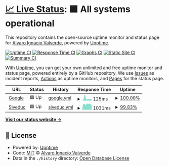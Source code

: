 # [📈 Live Status](https://valrojo.github.io/vigiasiveduc/): <!--live status--> **🟩 All systems operational**

This repository contains the open-source uptime monitor and status page for [Alvaro Ignacio Valverde](https://valrojo.github.io/vigiasiveduc/), powered by [Upptime](https://github.com/upptime/upptime).

[![Uptime CI](https://github.com/Valrojo/vigiasiveduc/workflows/Uptime%20CI/badge.svg)](https://github.com/Valrojo/vigiasiveduc/actions?query=workflow%3A%22Uptime+CI%22)
[![Response Time CI](https://github.com/Valrojo/vigiasiveduc/workflows/Response%20Time%20CI/badge.svg)](https://github.com/Valrojo/vigiasiveduc/actions?query=workflow%3A%22Response+Time+CI%22)
[![Graphs CI](https://github.com/Valrojo/vigiasiveduc/workflows/Graphs%20CI/badge.svg)](https://github.com/Valrojo/vigiasiveduc/actions?query=workflow%3A%22Graphs+CI%22)
[![Static Site CI](https://github.com/Valrojo/vigiasiveduc/workflows/Static%20Site%20CI/badge.svg)](https://github.com/Valrojo/vigiasiveduc/actions?query=workflow%3A%22Static+Site+CI%22)
[![Summary CI](https://github.com/Valrojo/vigiasiveduc/workflows/Summary%20CI/badge.svg)](https://github.com/Valrojo/vigiasiveduc/actions?query=workflow%3A%22Summary+CI%22)

With [Upptime](https://upptime.js.org), you can get your own unlimited and free uptime monitor and status page, powered entirely by a GitHub repository. We use [Issues](https://github.com/Valrojo/vigiasiveduc/issues) as incident reports, [Actions](https://github.com/Valrojo/vigiasiveduc/actions) as uptime monitors, and [Pages](https://valrojo.github.io/vigiasiveduc/) for the status page.

<!--start: status pages-->
<!-- This summary is generated by Upptime (https://github.com/upptime/upptime) -->
<!-- Do not edit this manually, your changes will be overwritten -->
<!-- prettier-ignore -->
| URL | Status | History | Response Time | Uptime |
| --- | ------ | ------- | ------------- | ------ |
| <img alt="" src="https://favicons.githubusercontent.com/www.google.com" height="13"> [Google](https://www.google.com) | 🟩 Up | [google.yml](https://github.com/Valrojo/vigiasiveduc/commits/HEAD/history/google.yml) | <details><summary><img alt="Response time graph" src="./graphs/google/response-time-week.png" height="20"> 125ms</summary><br><a href="https://valrojo.github.io/vigiasiveduc//history/google"><img alt="Response time 102" src="https://img.shields.io/endpoint?url=https%3A%2F%2Fraw.githubusercontent.com%2FValrojo%2Fvigiasiveduc%2FHEAD%2Fapi%2Fgoogle%2Fresponse-time.json"></a><br><a href="https://valrojo.github.io/vigiasiveduc//history/google"><img alt="24-hour response time 71" src="https://img.shields.io/endpoint?url=https%3A%2F%2Fraw.githubusercontent.com%2FValrojo%2Fvigiasiveduc%2FHEAD%2Fapi%2Fgoogle%2Fresponse-time-day.json"></a><br><a href="https://valrojo.github.io/vigiasiveduc//history/google"><img alt="7-day response time 125" src="https://img.shields.io/endpoint?url=https%3A%2F%2Fraw.githubusercontent.com%2FValrojo%2Fvigiasiveduc%2FHEAD%2Fapi%2Fgoogle%2Fresponse-time-week.json"></a><br><a href="https://valrojo.github.io/vigiasiveduc//history/google"><img alt="30-day response time 102" src="https://img.shields.io/endpoint?url=https%3A%2F%2Fraw.githubusercontent.com%2FValrojo%2Fvigiasiveduc%2FHEAD%2Fapi%2Fgoogle%2Fresponse-time-month.json"></a><br><a href="https://valrojo.github.io/vigiasiveduc//history/google"><img alt="1-year response time 102" src="https://img.shields.io/endpoint?url=https%3A%2F%2Fraw.githubusercontent.com%2FValrojo%2Fvigiasiveduc%2FHEAD%2Fapi%2Fgoogle%2Fresponse-time-year.json"></a></details> | <details><summary><a href="https://valrojo.github.io/vigiasiveduc//history/google">100.00%</a></summary><a href="https://valrojo.github.io/vigiasiveduc//history/google"><img alt="All-time uptime 100.00%" src="https://img.shields.io/endpoint?url=https%3A%2F%2Fraw.githubusercontent.com%2FValrojo%2Fvigiasiveduc%2FHEAD%2Fapi%2Fgoogle%2Fuptime.json"></a><br><a href="https://valrojo.github.io/vigiasiveduc//history/google"><img alt="24-hour uptime 100.00%" src="https://img.shields.io/endpoint?url=https%3A%2F%2Fraw.githubusercontent.com%2FValrojo%2Fvigiasiveduc%2FHEAD%2Fapi%2Fgoogle%2Fuptime-day.json"></a><br><a href="https://valrojo.github.io/vigiasiveduc//history/google"><img alt="7-day uptime 100.00%" src="https://img.shields.io/endpoint?url=https%3A%2F%2Fraw.githubusercontent.com%2FValrojo%2Fvigiasiveduc%2FHEAD%2Fapi%2Fgoogle%2Fuptime-week.json"></a><br><a href="https://valrojo.github.io/vigiasiveduc//history/google"><img alt="30-day uptime 100.00%" src="https://img.shields.io/endpoint?url=https%3A%2F%2Fraw.githubusercontent.com%2FValrojo%2Fvigiasiveduc%2FHEAD%2Fapi%2Fgoogle%2Fuptime-month.json"></a><br><a href="https://valrojo.github.io/vigiasiveduc//history/google"><img alt="1-year uptime 100.00%" src="https://img.shields.io/endpoint?url=https%3A%2F%2Fraw.githubusercontent.com%2FValrojo%2Fvigiasiveduc%2FHEAD%2Fapi%2Fgoogle%2Fuptime-year.json"></a></details>
| <img alt="" src="https://favicons.githubusercontent.com/siveducmd.uach.cl" height="13"> [Siveduc](https://siveducmd.uach.cl) | 🟩 Up | [siveduc.yml](https://github.com/Valrojo/vigiasiveduc/commits/HEAD/history/siveduc.yml) | <details><summary><img alt="Response time graph" src="./graphs/siveduc/response-time-week.png" height="20"> 1031ms</summary><br><a href="https://valrojo.github.io/vigiasiveduc//history/siveduc"><img alt="Response time 1012" src="https://img.shields.io/endpoint?url=https%3A%2F%2Fraw.githubusercontent.com%2FValrojo%2Fvigiasiveduc%2FHEAD%2Fapi%2Fsiveduc%2Fresponse-time.json"></a><br><a href="https://valrojo.github.io/vigiasiveduc//history/siveduc"><img alt="24-hour response time 860" src="https://img.shields.io/endpoint?url=https%3A%2F%2Fraw.githubusercontent.com%2FValrojo%2Fvigiasiveduc%2FHEAD%2Fapi%2Fsiveduc%2Fresponse-time-day.json"></a><br><a href="https://valrojo.github.io/vigiasiveduc//history/siveduc"><img alt="7-day response time 1031" src="https://img.shields.io/endpoint?url=https%3A%2F%2Fraw.githubusercontent.com%2FValrojo%2Fvigiasiveduc%2FHEAD%2Fapi%2Fsiveduc%2Fresponse-time-week.json"></a><br><a href="https://valrojo.github.io/vigiasiveduc//history/siveduc"><img alt="30-day response time 1012" src="https://img.shields.io/endpoint?url=https%3A%2F%2Fraw.githubusercontent.com%2FValrojo%2Fvigiasiveduc%2FHEAD%2Fapi%2Fsiveduc%2Fresponse-time-month.json"></a><br><a href="https://valrojo.github.io/vigiasiveduc//history/siveduc"><img alt="1-year response time 1012" src="https://img.shields.io/endpoint?url=https%3A%2F%2Fraw.githubusercontent.com%2FValrojo%2Fvigiasiveduc%2FHEAD%2Fapi%2Fsiveduc%2Fresponse-time-year.json"></a></details> | <details><summary><a href="https://valrojo.github.io/vigiasiveduc//history/siveduc">99.83%</a></summary><a href="https://valrojo.github.io/vigiasiveduc//history/siveduc"><img alt="All-time uptime 99.90%" src="https://img.shields.io/endpoint?url=https%3A%2F%2Fraw.githubusercontent.com%2FValrojo%2Fvigiasiveduc%2FHEAD%2Fapi%2Fsiveduc%2Fuptime.json"></a><br><a href="https://valrojo.github.io/vigiasiveduc//history/siveduc"><img alt="24-hour uptime 100.00%" src="https://img.shields.io/endpoint?url=https%3A%2F%2Fraw.githubusercontent.com%2FValrojo%2Fvigiasiveduc%2FHEAD%2Fapi%2Fsiveduc%2Fuptime-day.json"></a><br><a href="https://valrojo.github.io/vigiasiveduc//history/siveduc"><img alt="7-day uptime 99.83%" src="https://img.shields.io/endpoint?url=https%3A%2F%2Fraw.githubusercontent.com%2FValrojo%2Fvigiasiveduc%2FHEAD%2Fapi%2Fsiveduc%2Fuptime-week.json"></a><br><a href="https://valrojo.github.io/vigiasiveduc//history/siveduc"><img alt="30-day uptime 99.90%" src="https://img.shields.io/endpoint?url=https%3A%2F%2Fraw.githubusercontent.com%2FValrojo%2Fvigiasiveduc%2FHEAD%2Fapi%2Fsiveduc%2Fuptime-month.json"></a><br><a href="https://valrojo.github.io/vigiasiveduc//history/siveduc"><img alt="1-year uptime 99.90%" src="https://img.shields.io/endpoint?url=https%3A%2F%2Fraw.githubusercontent.com%2FValrojo%2Fvigiasiveduc%2FHEAD%2Fapi%2Fsiveduc%2Fuptime-year.json"></a></details>

<!--end: status pages-->

[**Visit our status website →**](https://valrojo.github.io/vigiasiveduc/)

## 📄 License

- Powered by: [Upptime](https://github.com/upptime/upptime)
- Code: [MIT](./LICENSE) © [Alvaro Ignacio Valverde](https://valrojo.github.io/vigiasiveduc/)
- Data in the `./history` directory: [Open Database License](https://opendatacommons.org/licenses/odbl/1-0/)
